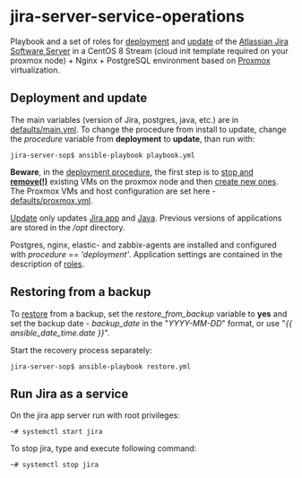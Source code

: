 # jira-server-service-operations

Playbook and a set of roles for [deployment](deployment.yml) and [update](update.yml) of the [Atlassian Jira Software Server](https://www.atlassian.com/software/jira/download-journey) in a CentOS 8 Stream (cloud init template required on your proxmox node) + Nginx + PostgreSQL environment based on [Proxmox](https://www.proxmox.com) virtualization.

## Deployment and update

The main variables (version of Jira, postgres, java, etc.) are in [defaults/main.yml](defaults/main.yml). To change the procedure from install to update, change the _procedure_ variable from **deployment** to **update**, than run with:

```
jira-server-sop$ ansible-playbook playbook.yml
```

**Beware**, in the [deployment procedure](deployment.yml), the first step is to [stop and **remove(!)**](cleanup-vms.yml) existing VMs on the proxmox node and then [create new ones](create-vms.yml). The Proxmox VMs and host configuration are set here - [defaults/proxmox.yml](defaults/proxmox.yml).

[Update](update.yml) only updates [Jira app](roles/jira) and [Java](roles/java).
Previous versions of applications are stored in the _/opt_ directory.

Postgres, nginx, elastic- and zabbix-agents are installed and configured with _procedure == 'deployment'_. Application settings are contained in the description of [roles](roles/).

## Restoring from a backup

To [restore](restore.yml) from a backup, set the _restore_from_backup_ variable to **yes** and set the backup date - _backup_date_ in the "_YYYY-MM-DD_" format, or use "_{{ ansible_date_time.date }}_".

Start the recovery process separately:

```
jira-server-sop$ ansible-playbook restore.yml
```

## Run Jira as a service

On the jira app server run with root privileges:

```
~# systemctl start jira
```

To stop jira, type and execute following command:

```
~# systemctl stop jira
```
